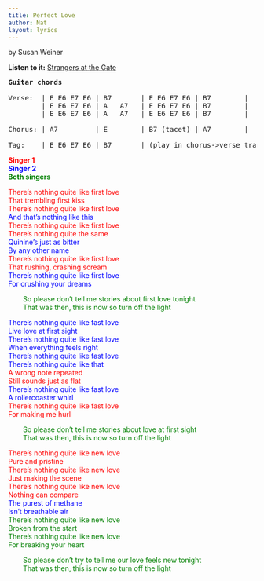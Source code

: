 ```yaml
---
title: Perfect Love
author: Nat
layout: lyrics
---
```

by Susan Weiner

**Listen to it:** <a href="http://strangerways.bandcamp.com/track/perfect-love" target="_blank">Strangers at the Gate</a>

<pre><strong>Guitar chords
</strong>
Verse:  | E E6 E7 E6 | B7       | E E6 E7 E6 | B7        |
        | E E6 E7 E6 | A   A7   | E E6 E7 E6 | B7        |
        | E E6 E7 E6 | A   A7   | E E6 E7 E6 | B7        |

Chorus: | A7         | E        | B7 (tacet) | A7        |

Tag:    | E E6 E7 E6 | B7       | (play in chorus-&gt;verse transition)</pre>

**<span style="color: #ff0000;">Singer 1</span>**  
**<span style="color: #0000ff;">Singer 2</span>**  
**<span style="color: #008000;">Both singers </span>**

<span style="color: #ff0000;">There’s nothing quite like first love </span>  
<span style="color: #ff0000;">That trembling first kiss </span>  
<span style="color: #ff0000;">There’s nothing quite like first love </span>  
<span style="color: #0000ff;">And that’s nothing like this </span>  
<span style="color: #ff0000;">There’s nothing quite like first love </span>  
<span style="color: #ff0000;">There’s nothing quite the same </span>  
<span style="color: #0000ff;">Quinine’s just as bitter </span>  
<span style="color: #0000ff;">By any other name </span>  
<span style="color: #ff0000;">There’s nothing quite like first love </span>  
<span style="color: #ff0000;">That rushing, crashing scream </span>  
<span style="color: #0000ff;">There’s nothing quite like first love </span>  
<span style="color: #0000ff;">For crushing your dreams </span>

<p style="padding-left: 30px;">
  <span style="color: #008000;">So please don’t tell me stories about first love tonight </span><br /> <span style="color: #008000;">That was then, this is now so turn off the light </span>
</p>

<span style="color: #0000ff;">There’s nothing quite like fast love </span>  
<span style="color: #0000ff;">Live love at first sight </span>  
<span style="color: #0000ff;">There’s nothing quite like fast love </span>  
<span style="color: #0000ff;">When everything feels right </span>  
<span style="color: #0000ff;">There’s nothing quite like fast love </span>  
<span style="color: #0000ff;">There’s nothing quite like that </span>  
<span style="color: #ff0000;">A wrong note repeated </span>  
<span style="color: #ff0000;">Still sounds just as flat </span>  
<span style="color: #0000ff;">There’s nothing quite like fast love </span>  
<span style="color: #0000ff;">A rollercoaster whirl </span>  
<span style="color: #ff0000;">There’s nothing quite like fast love </span>  
<span style="color: #ff0000;">For making me hurl </span>

<p style="padding-left: 30px;">
  <span style="color: #008000;">So please don’t tell me stories about love at first sight<br /> </span><span style="color: #008000;">That was then, this is now so turn off the light </span>
</p>

<span style="color: #ff0000;">There’s nothing quite like new love </span>  
<span style="color: #ff0000;">Pure and pristine </span>  
<span style="color: #ff0000;">There’s nothing quite like new love </span>  
<span style="color: #ff0000;">Just making the scene </span>  
<span style="color: #ff0000;">There’s nothing quite like new love </span>  
<span style="color: #ff0000;">Nothing can compare </span>  
<span style="color: #0000ff;">The purest of methane </span>  
<span style="color: #0000ff;">Isn’t breathable air </span>  
<span style="color: #008000;">There’s nothing quite like new love </span>  
<span style="color: #008000;">Broken from the start </span>  
<span style="color: #008000;">There’s nothing quite like new love </span>  
<span style="color: #008000;">For breaking your heart </span>

<p style="padding-left: 30px;">
  <span style="color: #008000;">So please don’t try to tell me our love feels new tonight </span><br /> <span style="color: #008000;">That was then, this is now so turn off the light</span>
</p>